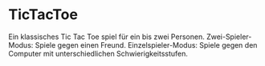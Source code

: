 # TicTacToe
Ein klassisches Tic Tac Toe spiel für ein bis zwei Personen. 
Zwei-Spieler-Modus: Spiele gegen einen Freund.
Einzelspieler-Modus: Spiele gegen den Computer mit unterschiedlichen Schwierigkeitsstufen.
